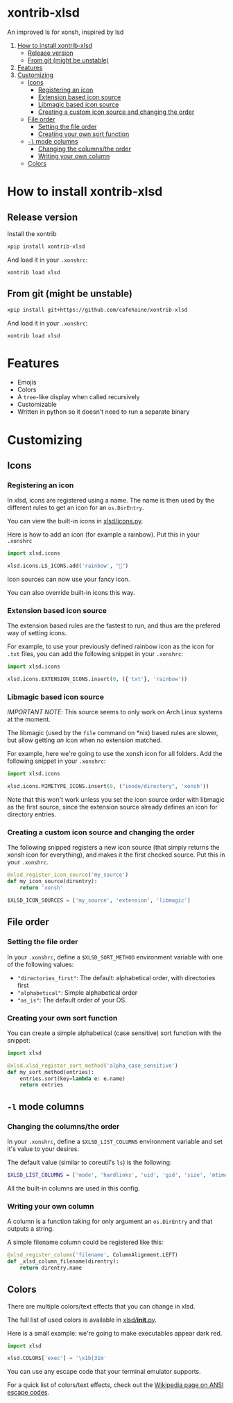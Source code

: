 # xontrib-xlsd

An improved ls for xonsh, inspired by lsd

1. [How to install xontrib-xlsd](#how-to-install-xontrib-xlsd)
   - [Release version](#release-version)
   - [From git (might be unstable)](#from-git-might-be-unstable)
2. [Features](#features)
3. [Customizing](#customizing)
   - [Icons](#icons)
      - [Registering an icon](#registering-an-icon)
      - [Extension based icon source](#extension-based-icon-source)
      - [Libmagic based icon source](#libmagic-based-icon-source)
      - [Creating a custom icon source and changing the order](#creating-a-custom-icon-source-and-changing-the-order)
   - [File order](#file-order)
      - [Setting the file order](#setting-the-file-order)
      - [Creating your own sort function](#creating-your-own-sort-function)
   - [`-l` mode columns](#-l-mode-columns)
      - [Changing the columns/the order](#changing-the-columnsthe-order)
      - [Writing your own column](#writing-your-own-column)
   - [Colors](#colors)

# How to install xontrib-xlsd

## Release version

Install the xontrib

```bash
xpip install xontrib-xlsd
```

And load it in your `.xonshrc`:

```
xontrib load xlsd
```

## From git (might be unstable)

```bash
xpip install git+https://github.com/cafehaine/xontrib-xlsd
```

And load it in your `.xonshrc`:

```
xontrib load xlsd
```

# Features

- Emojis
- Colors
- A `tree`-like display when called recursively
- Customizable
- Written in python so it doesn't need to run a separate binary

# Customizing

## Icons

### Registering an icon

In xlsd, icons are registered using a name. The name is then used by the different rules to get an icon for an `os.DirEntry`.

You can view the built-in icons in [xlsd/icons.py](xlsd/icons.py#L99).

Here is how to add an icon (for example a rainbow). Put this in your `.xonshrc`

```python
import xlsd.icons

xlsd.icons.LS_ICONS.add('rainbow', "🌈")
```

Icon sources can now use your fancy icon.

You can also override built-in icons this way.

### Extension based icon source

The extension based rules are the fastest to run, and thus are the prefered way of setting icons.

For example, to use your previously defined rainbow icon as the icon for `.txt` files, you can add the following snippet in your `.xonshrc`:

```python
import xlsd.icons

xlsd.icons.EXTENSION_ICONS.insert(0, ({'txt'}, 'rainbow'))
```

### Libmagic based icon source

*IMPORTANT NOTE*: This source seems to only work on Arch Linux systems at the moment.

The libmagic (used by the `file` command on \*nix) based rules are slower, but allow getting *an* icon when no extension matched.

For example, here we're going to use the xonsh icon for all folders. Add the following snippet in your `.xonshrc`:

```python
import xlsd.icons

xlsd.icons.MIMETYPE_ICONS.insert(0, ("inode/directory", 'xonsh'))
```

Note that this won't work unless you set the icon source order with libmagic as the first source, since the extension source already defines an icon for directory entries.

### Creating a custom icon source and changing the order

The following snipped registers a new icon source (that simply returns the xonsh icon for everything), and makes it the first checked source. Put this in your `.xonshrc`.

```python
@xlsd_register_icon_source('my_source')
def my_icon_source(direntry):
    return 'xonsh'

$XLSD_ICON_SOURCES = ['my_source', 'extension', 'libmagic']
```

## File order

### Setting the file order

In your `.xonshrc`, define a `$XLSD_SORT_METHOD` environment variable with one of the following values:

- `"directories_first"`: The default: alphabetical order, with directories first
- `"alphabetical"`: Simple alphabetical order
- `"as_is"`: The default order of your OS.

### Creating your own sort function

You can create a simple alphabetical (case sensitive) sort function with the snippet:

```python
import xlsd

@xlsd.xlsd_register_sort_method('alpha_case_sensitive')
def my_sort_method(entries):
    entries.sort(key=lambda e: e.name)
    return entries
```

## `-l` mode columns

### Changing the columns/the order

In your `.xonshrc`, define a `$XLSD_LIST_COLUMNS` environment variable and set it's value to your desires.

The default value (similar to coreutil's `ls`) is the following:
```bash
$XLSD_LIST_COLUMNS = ['mode', 'hardlinks', 'uid', 'gid', 'size', 'mtime', 'name']
```

All the built-in columns are used in this config.

### Writing your own column

A column is a function taking for only argument an `os.DirEntry` and that outputs a string.

A simple filename column could be registered like this:
```python
@xlsd_register_column('filename', ColumnAlignment.LEFT)
def _xlsd_column_filename(direntry):
    return direntry.name
```

## Colors

There are multiple colors/text effects that you can change in xlsd.

The full list of used colors is available in [xlsd/__init__.py](xlsd/__init__.py#L4).

Here is a small example: we're going to make executables appear dark red.

```python
import xlsd

xlsd.COLORS['exec'] = '\x1b[31m'
```

You can use any escape code that your terminal emulator supports.

For a quick list of colors/text effects, check out the [Wikipedia page on ANSI escape codes](https://en.wikipedia.org/wiki/ANSI_escape_code#SGR_parameters).
